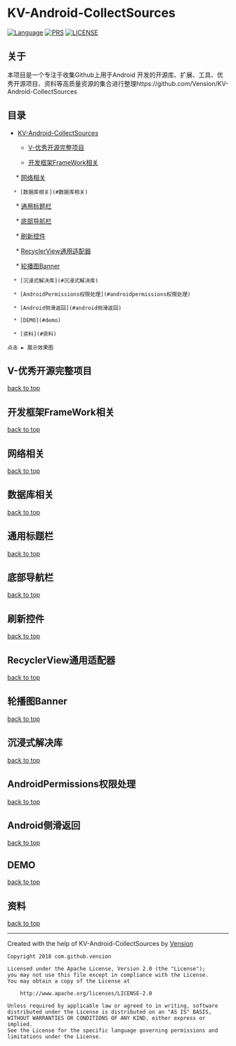 # KV-Android-CollectSources

[![Language](https://img.shields.io/badge/KVAndroid-CollectSources-green.svg)](https://github.com/Vension/KV-Android-CollectSources)
[![PRS](https://img.shields.io/badge/PRS-welcome-yellow.svg)](https://github.com/Vension/KV-Android-CollectSourcespulls)
[![LICENSE](https://img.shields.io/badge/licenses-apache-green.svg)](http://www.apache.org/licenses/LICENSE-2.0)

## 关于

本项目是一个专注于收集Github上用于Android 开发的开源库、扩展、工具、优秀开源项目、资料等高质量资源的集合进行整理https://github.com/Vension/KV-Android-CollectSources

## 目录
   * [KV-Android-CollectSources](#KV-Android-CollectSources)
      * [V-优秀开源完整项目](#v-优秀开源完整项目)
      
      * [开发框架FrameWork相关](#开发框架framework相关)
      
      * [网络相关](#网络相关)
      
      * [数据库相关](#数据库相关)
      
      * [通用标题栏](#通用标题栏)
      
      * [底部导航栏](#底部导航栏)
      
      * [刷新控件](#刷新控件)
      
      * [RecyclerView通用适配器](#recyclerview通用适配器)
      
      * [轮播图Banner](#轮播图banner)
      
      * [沉浸式解决库](#沉浸式解决库)
      
      * [AndroidPermissions权限处理](#androidpermissions权限处理)
      
      * [Android侧滑返回](#android侧滑返回)
      
      * [DEMO](#demo)
      
      * [资料](#资料)


```
点击 ► 展示效果图
```


## V-优秀开源完整项目
[back to top](#readme) 

## 开发框架FrameWork相关
[back to top](#readme)

## 网络相关
[back to top](#readme)

## 数据库相关
[back to top](#readme)

## 通用标题栏
[back to top](#readme)

## 底部导航栏
[back to top](#readme)

## 刷新控件
[back to top](#readme)

## RecyclerView通用适配器
[back to top](#readme)

## 轮播图Banner
[back to top](#readme)

## 沉浸式解决库
[back to top](#readme)

## AndroidPermissions权限处理
[back to top](#readme)

## Android侧滑返回
[back to top](#readme) 

## DEMO
[back to top](#readme) 




## 资料
[back to top](#readme) 



***

Created with the help of KV-Android-CollectSources by [Vension](https://github.com/Vension)
```
Copyright 2018 com.github.vension

Licensed under the Apache License, Version 2.0 (the "License");
you may not use this file except in compliance with the License.
You may obtain a copy of the License at

    http://www.apache.org/licenses/LICENSE-2.0

Unless required by applicable law or agreed to in writing, software
distributed under the License is distributed on an "AS IS" BASIS,
WITHOUT WARRANTIES OR CONDITIONS OF ANY KIND, either express or implied.
See the License for the specific language governing permissions and
limitations under the License.
```


